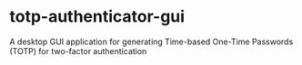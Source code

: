 # totp-authenticator-gui
A desktop GUI application for generating Time-based One-Time Passwords (TOTP) for two-factor authentication
